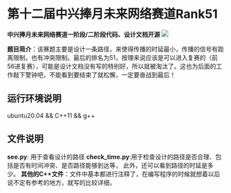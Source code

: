 # 第十二届中兴捧月未来网络赛道Rank51
**中兴捧月未来网络赛道一阶段/二阶段代码、设计文档开源**
![](12-ZET-Rank51/二阶段/121.png)

**题目简介**：该赛题主要是设计一条路径，来使得传播的时延最小，传播的信号有距离限制，也有冲突限制。最后的排名为51，按理来说应该是可以进入复赛的（前56进复赛），可能是设计文档没有写的特别好，所以就被淘汰了。这也为后面的工作敲下警钟吧，不能看到要结束了就松懈，一定要奋战到最后！

## 运行环境说明
ubuntu20.04  && C++11 && g++
## 文件说明
**see.py**: 用于查看设计的路径
**check_time.py**:用于检查设计的路径是否合理、包括是否有时间冲突、是否路径能够到达等， 此外，还可以看到路径的时延是多少。
**其他的C++文件**：文件中基本都进行注释了，在编写程序的时候就想着以后说不定有参考的地方，就写的比较详细，
